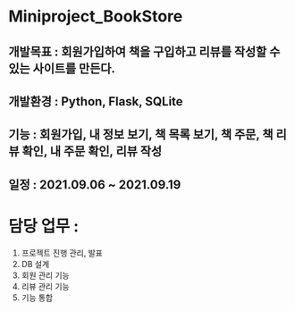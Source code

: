 # Miniproject_BookStore

## 개발목표 : 회원가입하여 책을 구입하고 리뷰를 작성할 수 있는 사이트를 만든다. 

## 개발환경 : Python, Flask, SQLite

## 기능 : 회원가입, 내 정보 보기, 책 목록 보기, 책 주문, 책 리뷰 확인, 내 주문 확인, 리뷰 작성

## 일정 : 2021.09.06 ~ 2021.09.19



# 담당 업무 :   
1.	프로젝트 진행 관리, 발표  
2.	DB 설계  
3.	회원 관리 기능  
4.	리뷰 관리 기능  
5.	기능 통합  
